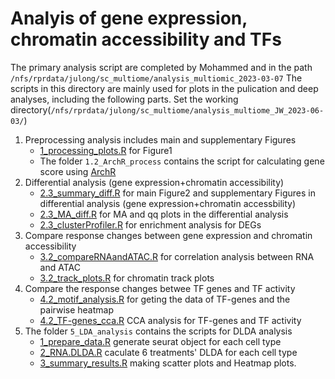 # Analyis of gene expression, chromatin accessibility and TFs

The primary analysis script are completed by Mohammed and in the path `/nfs/rprdata/julong/sc_multiome/analysis_multiomic_2023-03-07`
The scripts in this directory are mainly used for plots in the pulication and deep analyses, including the following parts. Set the working directory(`/nfs/rprdata/julong/sc_multiome/analysis_multiome_JW_2023-06-03/`)  
1. Preprocessing analysis includes  main and supplementary Figures 
   - [1_processing_plots.R](1_processing_plots.R) for Figure1
   - The folder `1.2_ArchR_process` contains the script for calculating gene score using [ArchR](https://www.archrproject.com/)
2. Differential analysis (gene expression+chromatin accessibility)
   - [2.3_summary_diff.R](2.3_summary_diff.R) for main Figure2 and supplementary Figures in differential analysis (gene expression+chromatin accessbility)     
   - [2.3_MA_diff.R](2.3_MA_diff.R) for MA and qq plots in the differential analysis
   - [2.3_clusterProfiler.R](2.3_clusterProfiler.R) for enrichment analysis for DEGs  
3. Compare response changes between gene expression and chromatin accessibility
   - [3.2_compareRNAandATAC.R](3.2_compareRNAandATAC.R) for correlation analysis between RNA and ATAC
   - [3.2_track_plots.R](3.2_track_plots.R) for chromatin track plots
4. Compare the response changes betwee TF genes and TF activity
   - [4.2_motif_analysis.R](4.2_motif_analysis.R) for geting  the data of TF-genes and the pairwise heatmap
   - [4.2_TF-genes_cca.R](4.2_TF-genes_cca.R) CCA analysis for TF-genes and TF activity
5. The folder `5_LDA_analysis` contains the scripts for DLDA analysis
   - [1_prepare_data.R](./5_LDA_analysis/1_prepare_data.R) generate seurat object for each cell type
   - [2_RNA.DLDA.R](./5_LDA_analysis/2_RNA.DLDA.R) caculate 6 treatments' DLDA for each cell type
   - [3_summary_results.R](./5_LDA_analysis/3_summary_results.R) making scatter plots and Heatmap plots. 
     